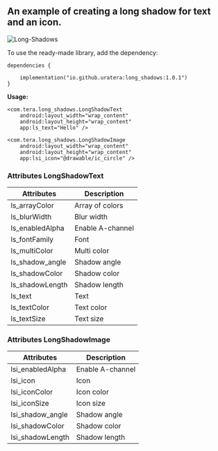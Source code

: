 ## An example of creating a long shadow for text and an icon.

![Long-Shadows](https://github.com/user-attachments/assets/e1f0d918-b25d-4a2c-8a87-3800c48a2014)

To use the ready-made library, add the dependency:
```
dependencies {

    implementation("io.github.uratera:long_shadows:1.0.1")
}
```
**Usage:**
```
<com.tera.long_shadows.LongShadowText
    android:layout_width="wrap_content"
    android:layout_height="wrap_content"
    app:ls_text="Hello" />

<com.tera.long_shadows.LongShadowImage
    android:layout_width="wrap_content"
    android:layout_height="wrap_content"
    app:lsi_icon="@drawable/ic_circle" />
```

### Attributes LongShadowText
|Attributes      |Description |
|----------------|------------|
|ls_arrayColor   |Array of colors
|ls_blurWidth    |Blur width
|ls_enabledAlpha |Enable A-channel
|ls_fontFamily   |Font
|ls_multiColor   |Multi color
|ls_shadow_angle |Shadow angle
|ls_shadowColor  |Shadow color
|ls_shadowLength |Shadow length
|ls_text         |Text
|ls_textColor    |Text color
|ls_textSize     |Text size

### Attributes LongShadowImage
|Attributes       |Description |
|-----------------|------------|
|lsi_enabledAlpha |Enable A-channel
|lsi_icon         |Icon
|lsi_iconColor    |Icon color
|lsi_iconSize     |Icon size
|lsi_shadow_angle |Shadow angle
|lsi_shadowColor  |Shadow color
|lsi_shadowLength |Shadow length

